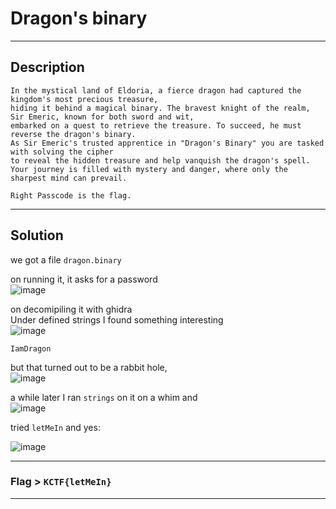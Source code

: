 # Dragon's binary

***
## Description

```
In the mystical land of Eldoria, a fierce dragon had captured the kingdom's most precious treasure,
hiding it behind a magical binary. The bravest knight of the realm, Sir Emeric, known for both sword and wit,
embarked on a quest to retrieve the treasure. To succeed, he must reverse the dragon's binary.
As Sir Emeric's trusted apprentice in "Dragon's Binary" you are tasked with solving the cipher
to reveal the hidden treasure and help vanquish the dragon's spell.
Your journey is filled with mystery and danger, where only the sharpest mind can prevail.

Right Passcode is the flag.
```

***
## Solution

we got a file `dragon.binary`

on running it, it asks for a password\
![image](https://github.com/IC3lemon/Knight-ctf/assets/150153966/e588c13d-6a5d-47fe-a9b0-095178c46910)

on decomipiling it with ghidra\
Under defined strings I found something interesting\
![image](https://github.com/IC3lemon/Knight-ctf/assets/150153966/b0a1943d-c958-4cfb-b264-50a81007137b)

`IamDragon`

but that turned out to be a rabbit hole,\
![image](https://github.com/IC3lemon/Knight-ctf/assets/150153966/fb99df74-ad1f-4e6a-9f13-5a87269bd15e)

a while later I ran `strings` on it on a whim and\
![image](https://github.com/IC3lemon/Knight-ctf/assets/150153966/e41fcc79-e36c-4ea9-a10c-28e2bed9be19)

tried `letMeIn` and yes:

![image](https://github.com/IC3lemon/Knight-ctf/assets/150153966/5a6c1e4a-1ec6-4364-90a1-7a442b3c2881)

***

### Flag > `KCTF{letMeIn}`

***
